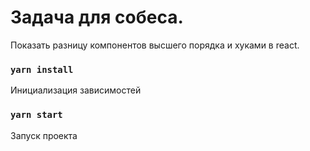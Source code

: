 #  Задача для собеса.

Показать разницу компонентов высшего порядка и хуками в react.


### `yarn install`

Инициализация зависимостей

### `yarn start`

Запуск проекта
